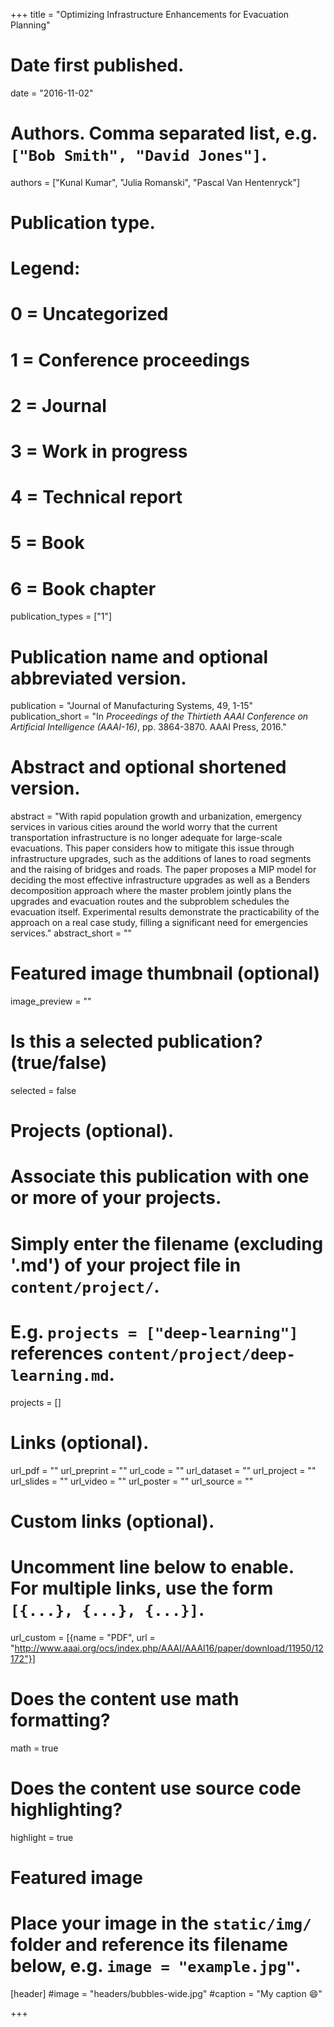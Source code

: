 +++
title = "Optimizing Infrastructure Enhancements for Evacuation Planning"

# Date first published.
date = "2016-11-02"

# Authors. Comma separated list, e.g. `["Bob Smith", "David Jones"]`.
authors = ["Kunal Kumar", "Julia Romanski", "Pascal Van Hentenryck"]

# Publication type.
# Legend:
# 0 = Uncategorized
# 1 = Conference proceedings
# 2 = Journal
# 3 = Work in progress
# 4 = Technical report
# 5 = Book
# 6 = Book chapter
publication_types = ["1"]

# Publication name and optional abbreviated version.
publication = "Journal of Manufacturing Systems, 49, 1-15"
publication_short = "In *Proceedings of the Thirtieth AAAI Conference on Artificial Intelligence (AAAI-16)*, pp. 3864-3870. AAAI Press, 2016."

# Abstract and optional shortened version.
abstract = "With rapid population growth and urbanization, emergency services in various cities around the world worry that the current transportation infrastructure is no longer adequate for large-scale evacuations. This paper considers how to mitigate this issue through infrastructure upgrades, such as the additions of lanes to road segments and the raising of bridges and roads. The paper proposes a MIP model for deciding the most effective infrastructure upgrades as well as a Benders decomposition approach where the master problem jointly plans the upgrades and evacuation routes and the subproblem schedules the evacuation itself. Experimental results demonstrate the practicability of the approach on a real case study, filling a significant need for emergencies services."
abstract_short = ""

# Featured image thumbnail (optional)
image_preview = ""

# Is this a selected publication? (true/false)
selected = false

# Projects (optional).
#   Associate this publication with one or more of your projects.
#   Simply enter the filename (excluding '.md') of your project file in `content/project/`.
#   E.g. `projects = ["deep-learning"]` references `content/project/deep-learning.md`.
projects = []

# Links (optional).
url_pdf = ""
url_preprint = ""
url_code = ""
url_dataset = ""
url_project = ""
url_slides = ""
url_video = ""
url_poster = ""
url_source = ""

# Custom links (optional).
#   Uncomment line below to enable. For multiple links, use the form `[{...}, {...}, {...}]`.
 url_custom = [{name = "PDF", url = "http://www.aaai.org/ocs/index.php/AAAI/AAAI16/paper/download/11950/12172"}]

# Does the content use math formatting?
math = true

# Does the content use source code highlighting?
highlight = true

# Featured image
# Place your image in the `static/img/` folder and reference its filename below, e.g. `image = "example.jpg"`.
[header]
#image = "headers/bubbles-wide.jpg"
#caption = "My caption 😄"

+++

